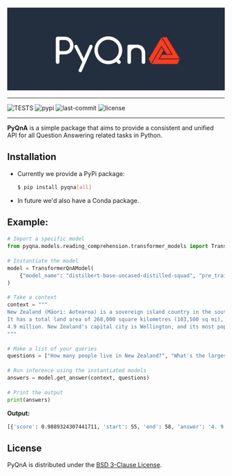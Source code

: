 ![img](docs/images/logo.png)
<hr>

![TESTS](https://img.shields.io/github/workflow/status/programmer290399/pyqna/Python%20application?style=for-the-badge) 
![pypi](https://img.shields.io/pypi/v/pyqna?style=for-the-badge) 
![last-commit](https://img.shields.io/github/last-commit/programmer290399/pyqna?style=for-the-badge)
![license](https://img.shields.io/pypi/l/pyqna?style=for-the-badge)

<hr>

**PyQnA** is a simple package that aims to provide a consistent and unified API for all Question Answering related tasks in Python. 


## Installation 
* Currently we provide a PyPi package:
    ```bash
    $ pip install pyqna[all]
    ```
* In future we'd also have a Conda package.

## Example:

```python
# Import a specific model
from pyqna.models.reading_comprehension.transformer_models import TransformerQnAModel

# Instantiate the model
model = TransformerQnAModel(
    {"model_name": "distilbert-base-uncased-distilled-squad", "pre_trained": True}
)

# Take a context 
context = """ 
New Zealand (Māori: Aotearoa) is a sovereign island country in the southwestern Pacific Ocean.
It has a total land area of 268,000 square kilometres (103,500 sq mi), and a population of
4.9 million. New Zealand's capital city is Wellington, and its most populous city is Auckland.
"""

# Make a list of your queries
questions = ["How many people live in New Zealand?", "What's the largest city?"]

# Run inference using the instantiated models
answers = model.get_answer(context, questions)

# Print the output
print(answers)
```
**Output:**
```bash
[{'score': 0.9889324307441711, 'start': 55, 'end': 58, 'answer': '4. 9 million'}, {'score': 0.31774288415908813, 'start': 74, 'end': 74, 'answer': 'auckland'}]
```

## License

PyQnA is distributed under the [BSD 3-Clause License](https://github.com/programmer290399/pyqna/blob/main/LICENSE).

